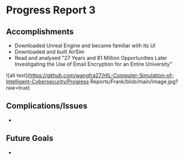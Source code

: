 # Progress Report 3
## Accomplishments
  * Downloaded Unreal Engine and became familiar with its UI
  * Downloaded and built AirSim
  * Read and analysed "27 Years and 81 Million Opportunities Later Investigating the Use of Email Encryption for an Entire University"

![alt text](https://github.com/wangfra27/HIL-Computer-Simulation-of-Intelligent-Cybersecurity/Progress Reports/Frank/blob/main/image.jpg?raw=true)

## Complications/Issues
  * 
## Future Goals
  * 
